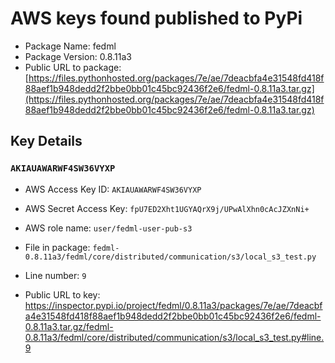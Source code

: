 # AWS keys found published to PyPi

* Package Name: fedml
* Package Version: 0.8.11a3
* Public URL to package: [https://files.pythonhosted.org/packages/7e/ae/7deacbfa4e31548fd418f88aef1b948dedd2f2bbe0bb01c45bc92436f2e6/fedml-0.8.11a3.tar.gz](https://files.pythonhosted.org/packages/7e/ae/7deacbfa4e31548fd418f88aef1b948dedd2f2bbe0bb01c45bc92436f2e6/fedml-0.8.11a3.tar.gz)

## Key Details

### `AKIAUAWARWF4SW36VYXP`

* AWS Access Key ID: `AKIAUAWARWF4SW36VYXP`
* AWS Secret Access Key: `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` 
* AWS role name: `user/fedml-user-pub-s3`
* File in package: `fedml-0.8.11a3/fedml/core/distributed/communication/s3/local_s3_test.py`
* Line number: `9`

* Public URL to key: https://inspector.pypi.io/project/fedml/0.8.11a3/packages/7e/ae/7deacbfa4e31548fd418f88aef1b948dedd2f2bbe0bb01c45bc92436f2e6/fedml-0.8.11a3.tar.gz/fedml-0.8.11a3/fedml/core/distributed/communication/s3/local_s3_test.py#line.9


